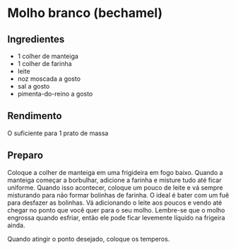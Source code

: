 # Molho branco (bechamel)

## Ingredientes

- 1 colher de manteiga
- 1 colher de farinha
- leite
- noz moscada a gosto
- sal a gosto
- pimenta-do-reino a gosto

## Rendimento

O suficiente para 1 prato de massa

## Preparo

Coloque a colher de manteiga em uma frigideira em fogo baixo. Quando a manteiga começar a borbulhar, adicione a farinha e misture tudo até ficar uniforme. Quando isso acontecer, coloque um pouco de leite e vá sempre misturando para não formar bolinhas de farinha. O ideal é bater com um fuê para desfazer as bolinhas. Vá adicionando o leite aos poucos e vendo até chegar no ponto que você quer para o seu molho. Lembre-se que o molho engrossa quando esfriar, então ele pode ficar levemente líquido na frigeira ainda.

Quando atingir o ponto desejado, coloque os temperos.
